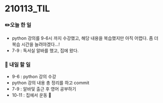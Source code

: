 # 210113_TIL

### :pencil2:오늘 한 일

- python 강의를 9-6시 까지 수강했고, 해당 내용을 복습했지만 아직 어렵다. 좀 더 복습 시간을 늘려야겠다...!
- 7-9 : 독서실 알바를 했고, 집에 왔다.





### :triangular_flag_on_post: 내일 할 일

- 9-6 : python 강의 수강 
- python 강의 내용 총 정리를 하고 commit 
- 7-9 : 알바및 출근 후 영어 공부하기
- 10-11 : 집에서 운동 :muscle: